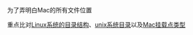 为了弄明白Mac的所有文件位置

重点比对[Linux系统的目录结构](https://learnku.com/server/wikis/36491)、[unix系统目录](https://www.pathname.com/fhs/pub/fhs-2.3.html)以及[Mac挂载点类型](https://www.maketecheasier.com/understanding-mac-system-folders/)
